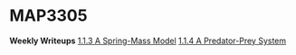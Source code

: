 # MAP3305


**Weekly Writeups**
[1.1.3 A Spring-Mass Model](https://colab.research.google.com/drive/1fq57eGAQf_SZs3iEuKcz0FReW1TKtz1l?usp=sharing)
[1.1.4 A Predator-Prey System](https://colab.research.google.com/drive/11C4gH0DkEsapLe4kdp5nWic5dml0BY7x?usp=sharing)
